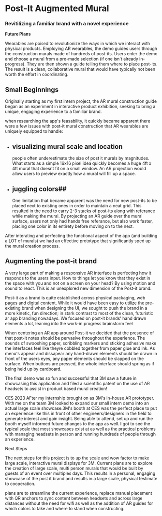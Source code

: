 # Post-It Augmented Mural #
### Revitilizing a familiar brand with a novel experience ###

**Future Plans**

Wearables are poised to revolutionize the ways in which we interact with physical products. Employing AR wearables, the demo guides users through the construction murals made of hundreds of post-its. Users enter the demo and choose a mural from a pre-made selection (if one isn't already in-progress). They are then shown a guide telling them where to place post-its. The result is a clean, collaborative mural that would have typically not been worth the effort in coordinating. 

## Small Beginnings ##
Originally starting as my first intern project, the AR mural construction guide began as an experiment in interactive product exhibition, seeking to bring a unique, engaging experience to a familiar brand.

when researching the app's feasability, it quickly became apparent there were a few issues with post-it mural construction that AR wearables are uniquely equipped to handle: 

- ## visualizing mural scale and location ##
  people often underestimate the size of post it murals by magnitudes. What starts as a simple 16x16 pixel idea quickly becomes a huge 4ft x 4ft mural that doesnt fit on a small window. An AR projection would allow users to preview exactly how a mural will fill up a space.

- ## juggling colors##
  One limitation that became apparent was the need for new post-its to be placed next to existing ones in order to maintain a neat grid. This resulted in the need to carry 2-3 stacks of post-its along with referance while making the mural. By projecting an AR guide over the mural surface, users not only had hands free referance, but also work faster, placing one color in its entirety before moving on to the next.

After interating and perfecting the functional aspect of the app (and building a LOT of murals) we had an effective prototype that significantly sped up the mural creation process.

<!-- App flow -->

<!-- Comparison Video -->

## Augmenting the post-it brand ##
A very large part of making a responsive AR interface is perfecting how it responds to the users input. How to things let you know that they exist in the space with you and not on a screen on your head? By using motion and sound to react. This is an unexplored new dimension of the Post-it brand.

Post-it as a brand is quite established across physical packaging, web pages and digital content. While it would have been easy to utilize the pre-existing brand when designing the UI, we sought to push the brand in a more kinetic, fun direction; in stark contrast to most of the clean, futuristic ar app branding nowadays. We focused on post-it brands' hand drawn elements a lot, leaning into the work-in progress brainstorm feel

<!-- highlights of the post-it brand.  -->

When centering an AR app around Post-it we decided that the presence of that post-it notes should be pervasive throughout the experience. The sounds of swooshing paper, scribbling markers and sticking adhesive make the interfaces feel like theyre cobbled together from paper glue and ink. As menu's appear and dissapear any hand-drawn elements should be drawn in front of the users eyes, any paper elements should be slapped on the surface. When buttons are pressed, the whole interface should spring as if being held up by cardboard. 

<!-- Video and audio examples of a menu appearing, murals changing, buttons pressed. -->

The final demo was so fun and successful that 3M saw a future in showcasing this application and filed a scientific patent on the use of AR headsets to assist in product based mural creation!

<!-- Final app video -->

CES 2023
AFter my internship brought on as 3M's in-house AR prototyper. With me on the team 3M looked to expand our small intern demo into an actual large scale showcase.3M's booth at CES was the perfect place to put an experience like this in front of other engineers/designers in the field to generate interest and gain insight. Being able to attend, set up and run the booth myself informed future changes to the app as well. I got to see the typical scale that most showcases exist at as well as the practical problems with managing headsets in person and running hundreds of people through an experience.

<!-- CES photos -->

Next Steps

The next steps for this project is to up the scale and wow factor to make large scale, interactive mural displays for 3M. Current plans are to explore the creation of large scale, multi person murals that would be built by guests of an event over multiples days. This results in a personal, engaging showcase of the post it brand and results in a large scale, physical testimate to cooperation.

plans are to streamline the current experience, replace manual placement with QR anchors to sync content between headsets and across large distances without the need for wifi as well as the addition of AR guides for which colors to take and where to stand when constructing. 

<!-- Concept image, large scale mural -->




